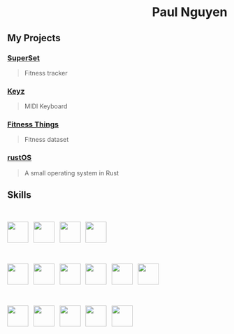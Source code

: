 <h1 align='right'>Paul Nguyen</h1>

## My Projects

### [SuperSet](https://github.com/keyboardkardio/superset)
> Fitness tracker 

### [Keyz](https://github.com/keyboardkardio/react-keyz)
> MIDI Keyboard

### [Fitness Things](https://github.com/keyboardkardio/fitness)
> Fitness dataset

### [rustOS](https://github.com/keyboardkardio/rustOS)
> A small operating system in Rust

## Skills

<br>

<img src="https://cdn.jsdelivr.net/gh/devicons/devicon/icons/java/java-original-wordmark.svg" height=48 width=48 /> &nbsp;
<img src="https://cdn.jsdelivr.net/gh/devicons/devicon/icons/typescript/typescript-original.svg" height=48 width=48 /> &nbsp;
<img src="https://cdn.jsdelivr.net/gh/devicons/devicon/icons/javascript/javascript-original.svg" height=48 width=48 /> &nbsp;
<img src="https://cdn.jsdelivr.net/gh/devicons/devicon/icons/rust/rust-plain.svg" height=48 width=48 /> &nbsp;

<br>

<img src="https://cdn.jsdelivr.net/gh/devicons/devicon/icons/spring/spring-original.svg" height=48 width=48 /> &nbsp;
<img src="https://cdn.jsdelivr.net/gh/devicons/devicon/icons/nodejs/nodejs-original.svg" height=48 width=48 /> &nbsp;
<img src="https://cdn.jsdelivr.net/gh/devicons/devicon/icons/react/react-original.svg" height=48 width=48 /> &nbsp;
<img src="https://cdn.jsdelivr.net/gh/devicons/devicon/icons/express/express-original.svg" height=48 width=48 /> &nbsp;
<img src="https://cdn.jsdelivr.net/gh/devicons/devicon/icons/postgresql/postgresql-original.svg" height=48 width=48 /> &nbsp;
<img src="https://cdn.jsdelivr.net/gh/devicons/devicon/icons/mysql/mysql-original.svg" height=48 width=48 /> &nbsp;

<br>

<img src="https://cdn.jsdelivr.net/gh/devicons/devicon/icons/gradle/gradle-plain.svg" height=48 width=48 /> &nbsp;
<img src="https://cdn.jsdelivr.net/gh/devicons/devicon/icons/webpack/webpack-original.svg" height=48 width=48 /> &nbsp;
<img src="https://cdn.jsdelivr.net/gh/devicons/devicon/icons/bash/bash-original.svg" height=48 width=48 /> &nbsp;
<img src="https://cdn.jsdelivr.net/gh/devicons/devicon/icons/photoshop/photoshop-line.svg" height=48 width=48 /> &nbsp;
<img src="https://cdn.jsdelivr.net/gh/devicons/devicon/icons/xd/xd-line.svg" height=48 width=48 /> &nbsp;
